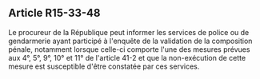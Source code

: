 Article R15-33-48
----
Le procureur de la République peut informer les services de police ou de
gendarmerie ayant participé à l'enquête de la validation de la composition
pénale, notamment lorsque celle-ci comporte l'une des mesures prévues aux 4°,
5°, 9°, 10° et 11° de l'article 41-2 et que la non-exécution de cette mesure est
susceptible d'être constatée par ces services.
